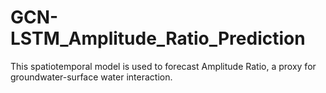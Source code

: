 # GCN-LSTM_Amplitude_Ratio_Prediction
This spatiotemporal model is used to forecast Amplitude Ratio, a proxy for groundwater-surface water interaction.
